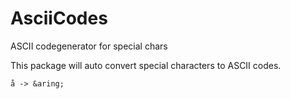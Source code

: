 # AsciiCodes

ASCII codegenerator for special chars

This package will auto convert special characters to ASCII codes.

`å -> &aring;`
